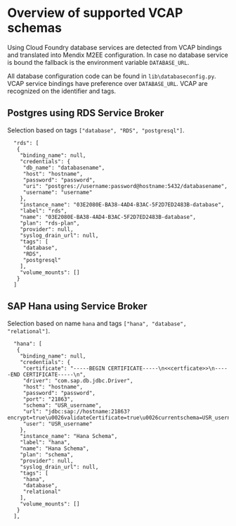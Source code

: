 # Overview of supported VCAP schemas

Using Cloud Foundry database services are detected from VCAP bindings and translated into Mendix M2EE configuration. In case no database service is bound the fallback is the environment variable `DATABASE_URL`. 

All database configuration code can be found in `lib\databaseconfig.py`. VCAP service bindings have preference over `DATABASE_URL`. VCAP are recognized on the identifier and tags.

## Postgres using RDS Service Broker

Selection based on tags `["database", "RDS", "postgresql"]`.  

```
  "rds": [
   {
    "binding_name": null,
    "credentials": {
     "db_name": "databasename",
     "host": "hostname",
     "password": "password",
     "uri": "postgres://username:password@hostname:5432/databasename",
     "username": "username"
    },
    "instance_name": "03E2080E-BA38-4AD4-B3AC-5F2D7ED2483B-database",
    "label": "rds",
    "name": "03E2080E-BA38-4AD4-B3AC-5F2D7ED2483B-database",
    "plan": "rds-plan",
    "provider": null,
    "syslog_drain_url": null,
    "tags": [
     "database",
     "RDS",
     "postgresql"
    ],
    "volume_mounts": []
   }
  ]
```

## SAP Hana using Service Broker

Selection based on name `hana` and tags `["hana", "database", "relational"]`.

```
  "hana": [
   {
    "binding_name": null,
    "credentials": {
     "certificate": "-----BEGIN CERTIFICATE-----\n<<certficate>>\n-----END CERTIFICATE-----\n",
     "driver": "com.sap.db.jdbc.Driver",
     "host": "hostname",
     "password": "password",
     "port": "21863",
     "schema": "USR_username",
     "url": "jdbc:sap://hostname:21863?encrypt=true\u0026validateCertificate=true\u0026currentschema=USR_username",
     "user": "USR_username"
    },
    "instance_name": "Hana Schema",
    "label": "hana",
    "name": "Hana Schema",
    "plan": "schema",
    "provider": null,
    "syslog_drain_url": null,
    "tags": [
     "hana",
     "database",
     "relational"
    ],
    "volume_mounts": []
   }
  ],
```
